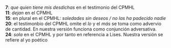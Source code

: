 **7**: _que quien tiene mis desdichas_ en el testimonio del CPMHL  
**11**: _dejan_ en el CPMHL  
**15**: en plural en el CPMHL: _soledades sin deseos / no las ha padecido nadie_  
**20**: el testimonbio del CPMHL omite el _lo_ y el _más_ se toma como advervio de cantidad. En nuestra versión funciona como conjunción adversativa.  
**24**: _sola_ en el CPMHL y por tanto en referencia a Lises. Nuestra versión se refiere al yo poético